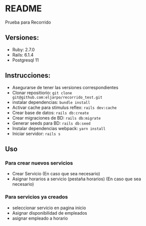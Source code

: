 # README

Prueba para Recorrido

## Versiones:

* Ruby: 2.7.0
* Rails: 6.1.4
* Postgresql 11
## Instrucciones:

* Asegurarse de tener las versiones correspondientes
* Clonar repositiorio: `git clone git@github.com:eljarpo/recorrido_test.git`
* instalar dependencias: `bundle install`
* Activar cache para stimulus reflex: `rails dev:cache`
* Crear base de datos: `rails db:create`
* Crear migraciones de BD: `rails db:migrate`
* Generar seeds para BD: `rails db:seed`
* Instalar dependencias webpack: `yarn install`
* Iniciar servidor: `rails s`


## Uso
### Para crear nuevos servicios
* Crear Servicio (En caso que sea necesario)
* Asignar horarios a servicio (pestaña horarios) (En caso que sea necesario)

### Para servicios ya creados

* seleccionar servicio en pagina inicio
* Asignar disponibilidad de empleados
* asignar empleado a horario